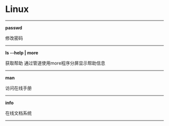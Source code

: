 # Linux

---

**passwd**

修改密码

---
**ls --help | more** 

获取帮助 通过管道使用more程序分屏显示帮助信息

----
**man** 

访问在线手册

----
**info** 

在线文档系统

----
